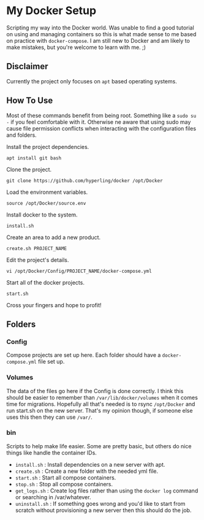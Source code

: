 # My Docker Setup
Scripting my way into the Docker world.
Was unable to find a good tutorial on using and managing containers so this is what made sense to me based on practice with `docker-compose`.
I am still new to Docker and am likely to make mistakes, but you're welcome to learn with me. ;)

## Disclaimer
Currently the project only focuses on `apt` based operating systems.

## How To Use
Most of these commands benefit from being root. Something like a `sudo su -` if you feel comfortable with it.
Otherwise ne aware that using sudo may cause file permission conflicts when interacting with the configuration files and folders.

Install the project dependencies.
```
apt install git bash
```

Clone the project.
```
git clone https://github.com/hyperling/docker /opt/Docker
```

Load the environment variables.
```
source /opt/Docker/source.env
```

Install docker to the system.
```
install.sh
```

Create an area to add a new product.
```
create.sh PROJECT_NAME
```

Edit the project's details.
```
vi /opt/Docker/Config/PROJECT_NAME/docker-compose.yml
```

Start all of the docker projects.
```
start.sh
```

Cross your fingers and hope to profit!

## Folders

### Config
Compose projects are set up here. Each folder should have a `docker-compose.yml` file set up.

### Volumes
The data of the files go here if the Config is done correctly.
I think this should be easier to remember than `/var/lib/docker/volumes` when it comes time for migrations.
Hopefully all that's needed is to rsync `/opt/Docker` and run start.sh on the new server.
That's my opinion though, if someone else uses this then they can use `/var/`.

### bin
Scripts to help make life easier. Some are pretty basic, but others do nice things like handle the container IDs.
* `install.sh` : Install dependencies on a new server with apt.
* `create.sh` : Create a new folder with the needed yml file.
* `start.sh` : Start all compose containers.
* `stop.sh` : Stop all compose containers.
* `get_logs.sh` : Create log files rather than using the `docker log` command or searching in /var/whatever.
* `uninstall.sh` : If something goes wrong and you'd like to start from scratch without provisioning a new server then this should do the job.
